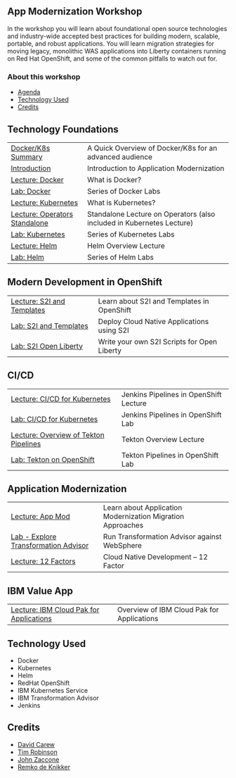 
## App Modernization Workshop

In the workshop you will learn about foundational open source technologies and industry-wide accepted best practices for building modern, scalable, portable, and robust applications. You will learn migration strategies for moving legacy, monolithic WAS applications into Liberty containers running on Red Hat OpenShift, and some of the common pitfalls to watch out for.

### About this workshop

* [Agenda](#agenda)
* [Technology Used](#technology-used)
* [Credits](#credits)

## Technology Foundations
|   |   |
| - | - |
| [Docker/K8s Summary](https://ibm.box.com/s/t9vipcb1ncnjedeydpwx4np0yzi8xdzr) |  A Quick Overview of Docker/K8s for an advanced audience |
| [Introduction](https://ibm.box.com/s/h4kopjikllv061bmwhlw2z0735j5wc2y) |  Introduction to Application Modernization |
| [Lecture: Docker](https://ibm.box.com/s/0mvlb8hvd8lx23smfvoaijdt9ex63go2) | What is Docker? |
| [Lab: Docker](generatedContent/docker101/README.md) | Series of Docker Labs |
| [Lecture: Kubernetes](https://ibm.box.com/s/migr539izuf8d686shemct1na0gyvl6v) | What is Kubernetes? |
| [Lecture: Operators Standalone](https://ibm.box.com/s/vxk3rj1f8babuap02frcisve0p43knqi) | Standalone Lecture on Operators (also included in Kubernetes Lecture) |
| [Lab: Kubernetes](generatedContent/digidevcon-iks/README.md) | Series of Kubernetes Labs |
| [Lecture: Helm](https://ibm.box.com/s/cluclg99642s5bgi6j2wixr37jg7nw96) | Helm Overview Lecture |
| [Lab: Helm](generatedContent/helm101/README.md) | Series of Helm Labs |

## Modern Development in OpenShift
|   |   |
| - | - |
| [Lecture: S2I and Templates](https://ibm.box.com/s/a8n1qt3ao8bx2qh80ktgzx3h4m81rq4l) | Learn about S2I and Templates in OpenShift |
| [Lab: S2I and Templates](generatedContent/app-modernization-openshift-s2i-templates-lab-shared/README.md) | Deploy Cloud Native Applications using S2I |
| [Lab: S2I Open Liberty](generatedContent/s2i-open-liberty-workshop/README.md) | Write your own S2I Scripts for Open Liberty

## CI/CD
|   |   |
| - | - |
| [Lecture: CI/CD for Kubernetes](https://ibm.box.com/s/6cn4wi4amqm9dwl7wgdt05vtj1xdtrkm) | Jenkins Pipelines in OpenShift Lecture|
| [Lab: CI/CD for Kubernetes](generatedContent/app-modernization-openshift-cicd-lab-shared/README.md) | Jenkins Pipelines in OpenShift Lab|
| [Lecture: Overview of Tekton Pipelines](https://ibm.box.com/s/kisshn88w4a79jzz557o5h6c5k55o9ze) | Tekton Overview Lecture|
| [Lab: Tekton on OpenShift](generatedContent/tekton-tutorial-openshift/README.md) | Tekton Pipelines in OpenShift Lab

## Application Modernization
|   |   |
| - | - |
| [Lecture: App Mod](https://ibm.box.com/s/yundw794wuiyhil485s1eua9hfkujz0a) | Learn about Application Modernization Migration Approaches |
| [Lab - Explore Transformation Advisor](generatedContent/app-modernization-ta-explore-lab-openshift4/README.md) | Run Transformation Advisor against WebSphere |
| [Lecture: 12 Factors](https://ibm.box.com/s/mhn0ff94xq0lwewfebgruxya44nmhm08) | Cloud Native Development – 12 Factor |


## IBM Value App
|   |   |
| - | - |
| [Lecture: IBM Cloud Pak for Applications](https://ibm.box.com/s/uvw3yu8m750akki6o2mk0d8mdrmkcg2w) | Overview of IBM Cloud Pak for Applications |

## Technology Used

* Docker
* Kubernetes
* Helm
* RedHat OpenShift
* IBM Kubernetes Service
* IBM Transformation Advisor
* Jenkins


## Credits

* [David Carew](https://github.com/djccarew)
* [Tim Robinson](https://github.com/timroster)
* [John Zaccone](https://github.com/jzaccone)
* [Remko de Knikker](https://github.com/remkohdev)
